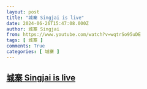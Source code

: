 ```yaml
---
layout: post
title: "城寨 Singjai is live"
date: 2024-06-26T15:47:08.000Z
author: 城寨 Singjai
from: https://www.youtube.com/watch?v=wqtrSo95uDE
tags: [ 城寨 ]
comments: True
categories: [ 城寨 ]
---
```

<!--1719416828000-->
[城寨 Singjai is live](https://www.youtube.com/watch?v=wqtrSo95uDE)
------

<div>

</div>

